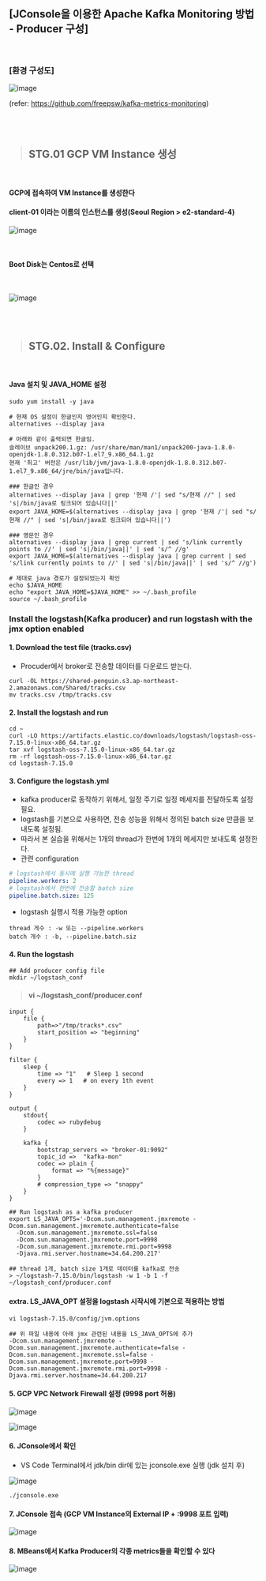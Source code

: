 ## [JConsole을 이용한 Apache Kafka Monitoring 방법 - Producer 구성]

<br>

### [환경 구성도]

![image](https://user-images.githubusercontent.com/30817824/172522286-963c7072-b045-4711-b0e7-7863f30ad456.png)

(refer: https://github.com/freepsw/kafka-metrics-monitoring)

<br><br>


> ##  STG.01 GCP VM Instance 생성

<br>

####  GCP에 접속하여 VM Instance를 생성한다


#### client-01 이라는 이름의 인스턴스를 생성(Seoul Region > e2-standard-4)

![image](https://user-images.githubusercontent.com/30817824/172522602-e2f8c980-8abc-48ab-b9c5-d77c9c969365.png)

<br>

#### Boot Disk는 Centos로 선택

<br>

![image](https://user-images.githubusercontent.com/30817824/172509380-4ad29e2c-00ba-4ed0-aee9-f5ab8a5f5f1b.png)

<br><br>

> ## STG.02. Install & Configure

<br>


#### Java 설치 및 JAVA_HOME 설정
```
sudo yum install -y java

# 현재 OS 설정이 한글인지 영어인지 확인한다. 
alternatives --display java

# 아래와 같이 출력되면 한글임. 
슬레이브 unpack200.1.gz: /usr/share/man/man1/unpack200-java-1.8.0-openjdk-1.8.0.312.b07-1.el7_9.x86_64.1.gz
현재 '최고' 버전은 /usr/lib/jvm/java-1.8.0-openjdk-1.8.0.312.b07-1.el7_9.x86_64/jre/bin/java입니다.

### 한글인 경우 
alternatives --display java | grep '현재 /'| sed "s/현재 //" | sed 's|/bin/java로 링크되어 있습니다||'
export JAVA_HOME=$(alternatives --display java | grep '현재 /'| sed "s/현재 //" | sed 's|/bin/java로 링크되어 있습니다||')

### 영문인 경우
alternatives --display java | grep current | sed 's/link currently points to //' | sed 's|/bin/java||' | sed 's/^ //g'
export JAVA_HOME=$(alternatives --display java | grep current | sed 's/link currently points to //' | sed 's|/bin/java||' | sed 's/^ //g')

# 제대로 java 경로가 설정되었는지 확인
echo $JAVA_HOME
echo "export JAVA_HOME=$JAVA_HOME" >> ~/.bash_profile
source ~/.bash_profile
```

### Install the logstash(Kafka producer) and run logstash with the jmx option enabled
#### 1. Download the test file (tracks.csv)
- Procuder에서 broker로 전송할 데이터를 다운로드 받는다. 
```
curl -OL https://shared-penguin.s3.ap-northeast-2.amazonaws.com/Shared/tracks.csv
mv tracks.csv /tmp/tracks.csv
```

#### 2. Install the logstash and run
```
cd ~
curl -LO https://artifacts.elastic.co/downloads/logstash/logstash-oss-7.15.0-linux-x86_64.tar.gz
tar xvf logstash-oss-7.15.0-linux-x86_64.tar.gz  
rm -rf logstash-oss-7.15.0-linux-x86_64.tar.gz
cd logstash-7.15.0
```

#### 3. Configure the logstash.yml
- kafka producer로 동작하기 위해서, 일정 주기로 일정 메세지를 전달하도록 설정 필요.
- logstash를 기본으로 사용하면, 전송 성능을 위해서 정의된 batch size 만큼을 보내도록 설정됨. 
- 따라서 본 실습을 위해서는 1개의 thread가 한번에 1개의 메세지만 보내도록 설정한다. 
- 관련 configuration
```yml
# logstash에서 동시에 실행 가능한 thread
pipeline.workers: 2
# logstash에서 한번에 전송할 batch size
pipeline.batch.size: 125
```

- logstash 실행시 적용 가능한 option 
```
thread 게수 : -w 또는 --pipeline.workers
batch 개수 : -b, --pipeline.batch.siz
```


#### 4. Run the logstash 
```
## Add producer config file 
mkdir ~/logstash_conf
```


> #### vi ~/logstash_conf/producer.conf
```
input {
    file {
        path=>"/tmp/tracks*.csv"
        start_position => "beginning"
    } 
}

filter {
    sleep {
        time => "1"   # Sleep 1 second
        every => 1   # on every 1th event
    }
}

output {
    stdout{
        codec => rubydebug
    }

    kafka { 
        bootstrap_servers => "broker-01:9092"
        topic_id =>  "kafka-mon"
        codec => plain {
            format => "%{message}"
        }
        # compression_type => "snappy"
    }
}
```

```
## Run logstash as a kafka producer
export LS_JAVA_OPTS='-Dcom.sun.management.jmxremote -Dcom.sun.management.jmxremote.authenticate=false 
  -Dcom.sun.management.jmxremote.ssl=false 
  -Dcom.sun.management.jmxremote.port=9998 
  -Dcom.sun.management.jmxremote.rmi.port=9998 
  -Djava.rmi.server.hostname=34.64.200.217'

## thread 1개, batch size 1개로 데이터를 kafka로 전송
> ~/logstash-7.15.0/bin/logstash -w 1 -b 1 -f ~/logstash_conf/producer.conf
```

#### extra. LS_JAVA_OPT 설정을 logstash 시작시에 기본으로 적용하는 방법
```
vi logstash-7.15.0/config/jvm.options

## 위 파일 내용에 아래 jmx 관련된 내용을 LS_JAVA_OPTS에 추가
-Dcom.sun.management.jmxremote -Dcom.sun.management.jmxremote.authenticate=false -Dcom.sun.management.jmxremote.ssl=false -Dcom.sun.management.jmxremote.port=9998 -Dcom.sun.management.jmxremote.rmi.port=9998 -Djava.rmi.server.hostname=34.64.200.217
```


#### 5. GCP VPC Network Firewall 설정 (9998 port 허용)

![image](https://user-images.githubusercontent.com/30817824/172518925-0a960d8a-8a56-4d92-9af6-bf24231fcf53.png)

![image](https://user-images.githubusercontent.com/30817824/172518946-6441c4be-f390-4cba-a2b7-b78768e90f4e.png)



#### 6. JConsole에서 확인

- VS Code Terminal에서 jdk/bin dir에 있는 jconsole.exe 실행 (jdk 설치 후)

![image](https://user-images.githubusercontent.com/30817824/172519146-4645b5d8-b14c-4c76-a70f-5f1acd2ca8fe.png)


```
./jconsole.exe
```

#### 7. JConsole 접속 (GCP VM Instance의 External IP + :9998 포트 입력)

![image](https://user-images.githubusercontent.com/30817824/172538330-747e74b9-dbce-4a53-b171-d17f41b02577.png)


#### 8. MBeans에서 Kafka Producer의 각종 metrics들을 확인할 수 있다

![image](https://user-images.githubusercontent.com/30817824/172538435-7a558357-ae32-4553-960d-094fb496a1a5.png)

